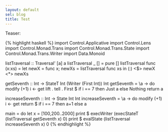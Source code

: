 ```yaml
---
layout: default
sel: blog
title: Test
---
```

Teaser:

{% highlight haskell %}
import Control.Applicative
import Control.Lens
import Control.Monad.Trans
import Control.Monad.Trans.State
import Control.Monad.Trans.Writer
import Data.Monoid

listTraversal :: Traversal' [a] a
listTraversal _    []     = pure []
listTraversal func (x:xs) = let newX = func x; newXs = listTraversal func xs in (:) <$> newX <*> newXs

getSeventh :: Int -> StateT Int (Writer (First Int)) Int
getSeventh = \a -> do
    modify (+1)
    i <- get
    lift . tell . First $ if i == 7 then Just a else Nothing
    return a

increaseSeventh :: Int -> State Int Int
increaseSeventh = \a -> do
    modify (+1)
    i <- get
    return $ if i == 7 then a+1 else a

main = do
    let x = [100,200..2000]
    print $ execWriter (execStateT (listTraversal getSeventh x) 0)
    print $ evalState (listTraversal increaseSeventh x) 0
{% endhighlight %}
